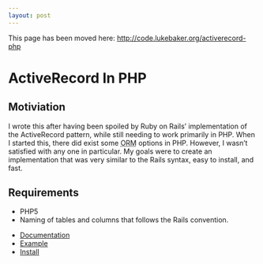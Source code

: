 ```yaml
---
layout: post
---
```

<div class="alert alert-warning">
    This page has been moved here: <a href="http://code.lukebaker.org/activerecord-php">http://code.lukebaker.org/activerecord-php</a>
</div>

# ActiveRecord In PHP

## Motiviation

I wrote this after having been spoiled by Ruby on Rails’ implementation
of the ActiveRecord pattern, while still needing to work primarily in
PHP. When I started this, there did exist some
<acronym title="Object-relational mapping">ORM</acronym> options in PHP.
However, I wasn’t satisfied with any one in particular. My goals were to
create an implementation that was very similar to the Rails syntax, easy
to install, and fast.

## Requirements

-   PHP5
-   Naming of tables and columns that follows the Rails convention.

<ul class="breadcrumb">
  <li><a href="/projects/activerecord-in-php/documentation/">Documentation</a></li>
  <li><a href="/projects/activerecord-in-php/example/">Example</a></li>
  <li><a href="/projects/activerecord-in-php/install/">Install</a></li>
</ul>
